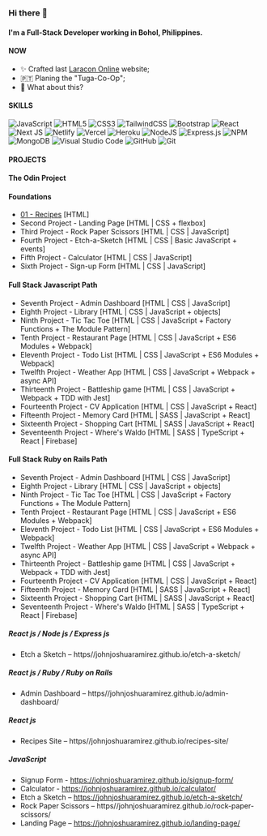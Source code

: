 <!--
**johnjoshuaramirez/johnjoshuaramirez** is a ✨ _special_ ✨ repository because its `README.md` (this file) appears on your GitHub profile.
-->
### Hi there 👋

#### I'm a Full-Stack Developer working in Bohol, Philippines.

#### NOW

- ✨ Crafted last [Laracon Online](https://laracon.net) website;
- 🇵🇹 Planing the "Tuga-Co-Op";
- 🍑 What about this?

#### SKILLS
![JavaScript](https://img.shields.io/badge/javascript-%23323330.svg?style=for-the-badge&logo=javascript&logoColor=%23F7DF1E) ![HTML5](https://img.shields.io/badge/html5-%23E34F26.svg?style=for-the-badge&logo=html5&logoColor=white) ![CSS3](https://img.shields.io/badge/css3-%231572B6.svg?style=for-the-badge&logo=css3&logoColor=white) ![TailwindCSS](https://img.shields.io/badge/tailwindcss-%2338B2AC.svg?style=for-the-badge&logo=tailwind-css&logoColor=white) 	![Bootstrap](https://img.shields.io/badge/bootstrap-%23563D7C.svg?style=for-the-badge&logo=bootstrap&logoColor=white) ![React](https://img.shields.io/badge/react-%2320232a.svg?style=for-the-badge&logo=react&logoColor=%2361DAFB) ![Next JS](https://img.shields.io/badge/Next-black?style=for-the-badge&logo=next.js&logoColor=white) ![Netlify](https://img.shields.io/badge/netlify-%23000000.svg?style=for-the-badge&logo=netlify&logoColor=#00C7B7) ![Vercel](https://img.shields.io/badge/vercel-%23000000.svg?style=for-the-badge&logo=vercel&logoColor=white) ![Heroku](https://img.shields.io/badge/heroku-%23430098.svg?style=for-the-badge&logo=heroku&logoColor=white) ![NodeJS](https://img.shields.io/badge/node.js-6DA55F?style=for-the-badge&logo=node.js&logoColor=white) ![Express.js](https://img.shields.io/badge/express.js-%23404d59.svg?style=for-the-badge&logo=express&logoColor=%2361DAFB) ![NPM](https://img.shields.io/badge/NPM-%23000000.svg?style=for-the-badge&logo=npm&logoColor=white) ![MongoDB](https://img.shields.io/badge/MongoDB-%234ea94b.svg?style=for-the-badge&logo=mongodb&logoColor=white) ![Visual Studio Code](https://img.shields.io/badge/Visual%20Studio%20Code-0078d7.svg?style=for-the-badge&logo=visual-studio-code&logoColor=white) ![GitHub](https://img.shields.io/badge/github-%23121011.svg?style=for-the-badge&logo=github&logoColor=white) ![Git](https://img.shields.io/badge/git-%23F05033.svg?style=for-the-badge&logo=git&logoColor=white)

#### PROJECTS

#### The Odin Project

#### Foundations

- <a href="https://github.com/IlyaEru/odin-recipes">01 - Recipes</a> [HTML]  
- Second Project - Landing Page [HTML | CSS + flexbox]  
- Third Project - Rock Paper Scissors [HTML | CSS | JavaScript]  
- Fourth Project - Etch-a-Sketch [HTML | CSS | Basic JavaScript + events]  
- Fifth Project - Calculator [HTML | CSS | JavaScript]  
- Sixth Project - Sign-up Form [HTML | CSS | JavaScript]  

#### Full Stack Javascript Path
- Seventh Project - Admin Dashboard [HTML | CSS | JavaScript]
- Eighth Project - Library [HTML | CSS | JavaScript + objects]
- Ninth Project - Tic Tac Toe [HTML | CSS | JavaScript + Factory Functions + The Module Pattern]
- Tenth Project - Restaurant Page [HTML | CSS | JavaScript + ES6 Modules + Webpack]
- Eleventh Project - Todo List [HTML | CSS | JavaScript + ES6 Modules + Webpack]
- Twelfth Project - Weather App [HTML | CSS | JavaScript + Webpack + async API]
- Thirteenth Project - Battleship game [HTML | CSS | JavaScript + Webpack + TDD with Jest]
- Fourteenth Project - CV Application [HTML | CSS | JavaScript + React]
- Fifteenth Project - Memory Card [HTML | SASS | JavaScript + React]
- Sixteenth Project - Shopping Cart [HTML | SASS | JavaScript + React]
- Seventeenth Project - Where's Waldo [HTML | SASS | TypeScript + React | Firebase]

#### Full Stack Ruby on Rails Path

- Seventh Project - Admin Dashboard [HTML | CSS | JavaScript]
- Eighth Project - Library [HTML | CSS | JavaScript + objects]
- Ninth Project - Tic Tac Toe [HTML | CSS | JavaScript + Factory Functions + The Module Pattern]
- Tenth Project - Restaurant Page [HTML | CSS | JavaScript + ES6 Modules + Webpack]
- Eleventh Project - Todo List [HTML | CSS | JavaScript + ES6 Modules + Webpack]
- Twelfth Project - Weather App [HTML | CSS | JavaScript + Webpack + async API]
- Thirteenth Project - Battleship game [HTML | CSS | JavaScript + Webpack + TDD with Jest]
- Fourteenth Project - CV Application [HTML | CSS | JavaScript + React]
- Fifteenth Project - Memory Card [HTML | SASS | JavaScript + React]
- Sixteenth Project - Shopping Cart [HTML | SASS | JavaScript + React]
- Seventeenth Project - Where's Waldo [HTML | SASS | TypeScript + React | Firebase]


##### React js / Node js / Express js
- Etch a Sketch – https//johnjoshuaramirez.github.io/etch-a-sketch/

##### React js / Ruby / Ruby on Rails
- Admin Dashboard – https//johnjoshuaramirez.github.io/admin-dashboard/

##### React js
- Recipes Site – https//johnjoshuaramirez.github.io/recipes-site/

##### JavaScript
- Signup Form - https://johnjoshuaramirez.github.io/signup-form/
- Calculator - https://johnjoshuaramirez.github.io/calculator/
- Etch a Sketch – https://johnjoshuaramirez.github.io/etch-a-sketch/
- Rock Paper Scissors – https//johnjoshuaramirez.github.io/rock-paper-scissors/
- Landing Page – https://johnjoshuaramirez.github.io/landing-page/
